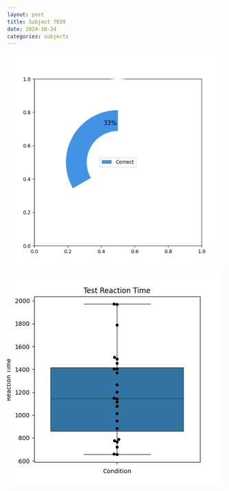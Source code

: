 ```yaml
---
layout: post
title: Subject 7019
date: 2024-10-24
categories: subjects
---
```


![](data/7019/run-21/7019_FN_acc_test.png)
![](data/7019/run-21/7019_FN_rt.png)
